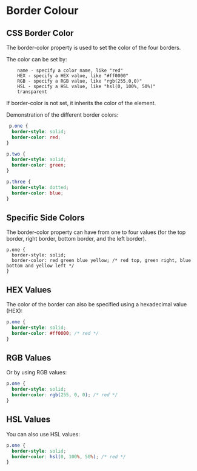 # Border Colour

## CSS Border Color
The border-color property is used to set the color of the four borders.

The color can be set by:
```
    name - specify a color name, like "red"
    HEX - specify a HEX value, like "#ff0000"
    RGB - specify a RGB value, like "rgb(255,0,0)"
    HSL - specify a HSL value, like "hsl(0, 100%, 50%)"
    transparent
```

If border-color is not set, it inherits the color of the element.

Demonstration of the different border colors:
```css
 p.one {
  border-style: solid;
  border-color: red;
}

p.two {
  border-style: solid;
  border-color: green;
}

p.three {
  border-style: dotted;
  border-color: blue;
}
```

## Specific Side Colors
The border-color property can have from one to four values (for the top border, right border, bottom border, and the left border). 

```
p.one {
  border-style: solid;
  border-color: red green blue yellow; /* red top, green right, blue bottom and yellow left */
}
```

## HEX Values
The color of the border can also be specified using a hexadecimal value (HEX):
```css
p.one {
  border-style: solid;
  border-color: #ff0000; /* red */
}
```

## RGB Values
Or by using RGB values:
```css
p.one {
  border-style: solid;
  border-color: rgb(255, 0, 0); /* red */
}
```

## HSL Values
You can also use HSL values:
```css
p.one {
  border-style: solid;
  border-color: hsl(0, 100%, 50%); /* red */
}
```

